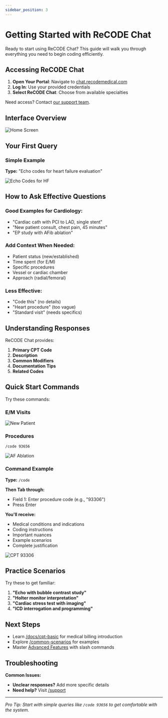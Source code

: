 ```yaml
---
sidebar_position: 3
---
```


# Getting Started with ReCODE Chat

Ready to start using ReCODE Chat? This guide will walk you through everything you need to begin coding efficiently.

## Accessing ReCODE Chat

1. **Open Your Portal**: Navigate to [chat.recodemedical.com](https://chat.recodemedical.com)
2. **Log In**: Use your provided credentials
3. **Select ReCODE Chat**: Choose from available specialties

Need access? Contact [our support team](/docs/support).

## Interface Overview

![Home Screen](/img/screenshots/home-screen.png)

## Your First Query

### Simple Example
**Type:** "Echo codes for heart failure evaluation"

![Echo Codes for HF](/img/screenshots/echo-heart-failure.png)

## How to Ask Effective Questions

### Good Examples for Cardiology:
- "Cardiac cath with PCI to LAD, single stent"
- "New patient consult, chest pain, 45 minutes"
- "EP study with AFib ablation"

### Add Context When Needed:
- Patient status (new/established)
- Time spent (for E/M)
- Specific procedures
- Vessel or cardiac chamber
- Approach (radial/femoral)

### Less Effective:
- "Code this" (no details)
- "Heart procedure" (too vague)
- "Standard visit" (needs specifics)

## Understanding Responses

ReCODE Chat provides:
1. **Primary CPT Code**
2. **Description**
3. **Common Modifiers**
4. **Documentation Tips**
5. **Related Codes**

## Quick Start Commands

Try these commands:

### E/M Visits
![New Patient](/img/screenshots/new-patient.png)

### Procedures
```
/code 93656
```
![AF Ablation](/img/screenshots/af-ablation.png)

### Command Example
**Type:** `/code`

**Then Tab through:**
- Field 1: Enter procedure code (e.g., "93306")
- Press Enter

**You'll receive:**
- Medical conditions and indications
- Coding instructions
- Important nuances
- Example scenarios
- Complete justification

![CPT 93306](/img/screenshots/93306.png)

## Practice Scenarios

Try these to get familiar:

1. **"Echo with bubble contrast study"**
2. **"Holter monitor interpretation"**
3. **"Cardiac stress test with imaging"**
4. **"ICD interrogation and programming"**

## Next Steps

- Learn [/docs/cpt-basic](/docs/cpt-basics) for medical billing introduction
- Explore [/common-scenarios](/docs/common-scenarios) for examples
- Master [Advanced Features](/docs/advanced-features) with slash commands

## Troubleshooting

**Common Issues:**
- **Unclear responses?** Add more specific details
- **Need help?** Visit [/support](/docs/support)

---

*Pro Tip: Start with simple queries like `/code 93656` to get comfortable with the system.*